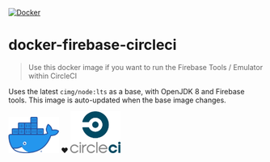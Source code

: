[![Docker](https://img.shields.io/docker/cloud/automated/alexhayton/firebase-circleci)](https://img.shields.io/docker/cloud/automated/alexhayton/firebase-circleci)

# docker-firebase-circleci

> Use this docker image if you want to run the Firebase Tools / Emulator within CircleCI

Uses the latest `cimg/node:lts` as a base, with OpenJDK 8 and Firebase tools. This image is auto-updated when the base image changes.

<img src="./docs/moby-logo.png" alt="Docker" width="100"/>
❤️
<img src="./docs/circleci-logo.jpeg" alt="CircleCI" width="100"/>